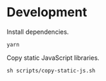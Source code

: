 # Development

Install dependencies.

```
yarn
```

Copy static JavaScript libraries.

```
sh scripts/copy-static-js.sh
```
